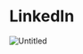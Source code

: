  # LinkedIn
 
![Untitled](https://github.com/user-attachments/assets/d0f9fd6b-819c-4890-9c4e-bf0fcf244c2e)
